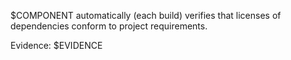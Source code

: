 
$COMPONENT automatically (each build) verifies that licenses of dependencies conform to project requirements.

Evidence: $EVIDENCE
